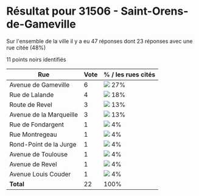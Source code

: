 # Résultat pour 31506 - Saint-Orens-de-Gameville

Sur l'ensemble de la ville il y a eu 47 réponses dont 23 réponses avec une rue citée (48%)

11 points noirs identifiés

| Rue | Vote | % / les rues cités|
|-----|------|-------------------|
| Avenue de Gameville | 6 | <img src="../../img/bar_27.gif" />&nbsp;27%|
| Rue de Lalande | 4 | <img src="../../img/bar_18.gif" />&nbsp;18%|
| Route de Revel | 3 | <img src="../../img/bar_13.gif" />&nbsp;13%|
| Avenue de la Marqueille | 3 | <img src="../../img/bar_13.gif" />&nbsp;13%|
| Rue de Fondargent | 1 | <img src="../../img/bar_4.gif" />&nbsp;4%|
| Rue Montregeau | 1 | <img src="../../img/bar_4.gif" />&nbsp;4%|
| Rond-Point de la Jurge | 1 | <img src="../../img/bar_4.gif" />&nbsp;4%|
| Avenue de Toulouse | 1 | <img src="../../img/bar_4.gif" />&nbsp;4%|
| Avenue de Revel | 1 | <img src="../../img/bar_4.gif" />&nbsp;4%|
| Avenue Louis Couder | 1 | <img src="../../img/bar_4.gif" />&nbsp;4%|
| **Total** | 22 | 100%|
